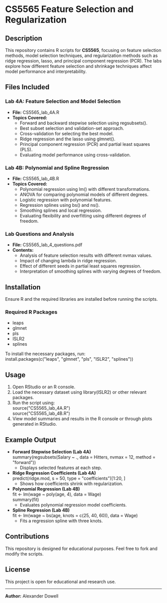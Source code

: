 # CS5565 Feature Selection and Regularization  

## Description  
This repository contains R scripts for **CS5565**, focusing on feature selection methods, model selection techniques, and regularization methods such as ridge regression, lasso, and principal component regression (PCR). The labs explore how different feature selection and shrinkage techniques affect model performance and interpretability.  

## Files Included  

### **Lab 4A: Feature Selection and Model Selection**  
- **File:** CS5565_lab_4A.R  
- **Topics Covered:**
  - Forward and backward stepwise selection using regsubsets().
  - Best subset selection and validation-set approach.
  - Cross-validation for selecting the best model.
  - Ridge regression and the lasso using glmnet().
  - Principal component regression (PCR) and partial least squares (PLS).
  - Evaluating model performance using cross-validation.  

### **Lab 4B: Polynomial and Spline Regression**  
- **File:** CS5565_lab_4B.R  
- **Topics Covered:**
  - Polynomial regression using lm() with different transformations.
  - ANOVA for comparing polynomial models of different degrees.
  - Logistic regression with polynomial features.
  - Regression splines using bs() and ns().
  - Smoothing splines and local regression.
  - Evaluating flexibility and overfitting using different degrees of freedom.  

### **Lab Questions and Analysis**  
- **File:** CS5565_lab_4_questions.pdf  
- **Contents:**
  - Analysis of feature selection results with different nvmax values.
  - Impact of changing lambda in ridge regression.
  - Effect of different seeds in partial least squares regression.
  - Interpretation of smoothing splines with varying degrees of freedom.  

## Installation  
Ensure R and the required libraries are installed before running the scripts.  

### Required R Packages  
- leaps  
- glmnet  
- pls  
- ISLR2  
- splines  

To install the necessary packages, run:  
install.packages(c("leaps", "glmnet", "pls", "ISLR2", "splines"))  

## Usage  
1. Open RStudio or an R console.  
2. Load the necessary dataset using library(ISLR2) or other relevant packages.  
3. Run the script using:  
   source("CS5565_lab_4A.R")  
   source("CS5565_lab_4B.R")  
4. View model summaries and results in the R console or through plots generated in RStudio.  

## Example Output  
- **Forward Stepwise Selection (Lab 4A)**  
  summary(regsubsets(Salary ~ ., data = Hitters, nvmax = 12, method = "forward"))  
  - Displays selected features at each step.  
- **Ridge Regression Coefficients (Lab 4A)**  
  predict(ridge.mod, s = 50, type = "coefficients")[1:20, ]  
  - Shows how coefficients shrink with regularization.  
- **Polynomial Regression (Lab 4B)**  
  fit <- lm(wage ~ poly(age, 4), data = Wage)  
  summary(fit)  
  - Evaluates polynomial regression model coefficients.  
- **Spline Regression (Lab 4B)**  
  fit <- lm(wage ~ bs(age, knots = c(25, 40, 60)), data = Wage)  
  - Fits a regression spline with three knots.  

## Contributions  
This repository is designed for educational purposes. Feel free to fork and modify the scripts.  

## License  
This project is open for educational and research use.  

---
**Author:** Alexander Dowell  
